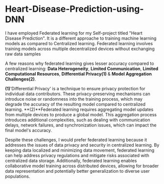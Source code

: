 # Heart-Disease-Prediction-using-DNN

I have employed Federated learning for my Self-project titled "Heart Disease Prediction". It is a different approache to training machine learning models as compared to Centralized learning. Federated learning involves training models across multiple decentralized devices without exchanging raw data samples

A few reasons why federated learning gives lesser accuracy compared to centralized learning: **Data Heterogeneity**, **Limited Communication**, **Limited Computational Resources**, **Differential Privacy(1)** & **Model Aggregation Challenges(2)**.

**(1)**'Differential Privacy' is a technique to ensure privacy protection for individual data contributors. These privacy-preserving mechanisms can introduce noise or randomness into the training process, which may degrade the accuracy of the resulting model compared to centralized learning.
**(2)**Federated learning requires aggregating model updates from multiple devices to produce a global model. This aggregation process introduces additional complexities, such as dealing with communication delays, network failures, and synchronization issues, which can impact the final model's accuracy.

Despite these challenges, I would prefer federated learning because it addresses the issues of data privacy and security in centralized learning. By keeping data localized and minimizing data movement, federated learning can help address privacy regulations and mitigate risks associated with centralized data storage. 
Additionally, federated learning enables collaborative model training across distributed devices, allowing for broader data representation and potentially better generalization to diverse user populations.
